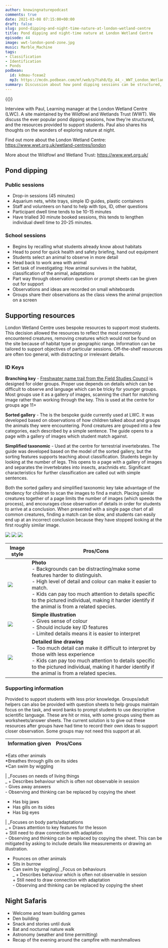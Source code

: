 ```yaml
---
author: knowingnaturepodcast
comments: true
date: 2021-03-08 07:15:00+00:00
draft: false
slug: pond-dipping-and-night-time-nature-at-london-wetland-centre
title: Pond dipping and night-time nature at London Wetland Centre
episode: 44
image: wwt-london-pond-zone.jpg
music: Marble_Machine
tags:
- Classification
- Identification
- Ponds
podbean:
  id: kdmau-fceae2
  mp3: https://mcdn.podbean.com/mf/web/p7tah8/Ep_44_-_WWT_London_Wetland_Centre891o1.mp3
summary: Discussion about how pond dipping sessions can be structured, and the resources provided to support students. Thoughts on the wonders of exploring nature at night.
---
```


{{<podcast-player>}}

Interview with Paul, Learning manager at the London Wetland Centre (LWC). A
site maintained by the Wildfowl and Wetlands Trust (WWT). We discuss the ever
popular pond dipping sessions, how they're structured, and the resources
provided to support students. Paul also shares his thoughts on the wonders of
exploring nature at night.

Find out more about the London Wetland Centre:
<https://www.wwt.org.uk/wetland-centres/london>

More about the Wildfowl and Wetland Trust: <https://www.wwt.org.uk/>

## Pond dipping

### Public sessions

  * Drop-in sessions (45 minutes)
  * Aquarium nets, white trays, simple ID guides, plastic containers
  * Staff and volunteers on hand to help with tips, ID, other questions
  * Participant dwell time tends to be 10-15 minutes
  * Have trialled 30 minute booked sessions, this tends to lengthen individual dwell time to 20-25 minutes.

### School sessions

  * Begins by recalling what students already know about habitats
  * Head to pond for quick health and safety briefing, hand out equipment
  * Students select an animal to observe in more detail
  * Head back to work area with animal
  * Set task of investigating: How animal survives in the habitat, classification of the animal, adaptations
  * Part way through observation question or prompt sheets can be given out for support
  * Observations and ideas are recorded on small whiteboards
  * Groups share their observations as the class views the animal projection on a screen

## Supporting resources

London Wetland Centre uses bespoke resources to support most students. This
decision allowed the resources to reflect the most commonly encountered
creatures, removing creatures which would not be found on the site because of
habitat type or geographic range. Information can be tailored to support
objectives of particular sessions. Off-the-shelf resources are often too
general, with distracting or irrelevant details.

### ID Keys

**Branching key** \- [Freshwater name trail from the Field Studies Council](https://www.field-studies-council.org/shop/publications/freshwater-name-trail/) is designed for older groups. Proper use depends on details which can be difficult to observe and language which can be tricky for younger groups. Most groups use it as a gallery of images, scanning the chart for matching image rather than working through the key. This is used at the centre for groups age 11+

**Sorted gallery** \- The is the bespoke guide currently used at LWC. It was
developed based on observations of how children talked about and groups the
animals they were encountering. Pond creatures are grouped into a few
categories, each described by a simple sentence. The guide opens to a page
with a gallery of images which student match against.

**Simplified taxonomic** \- Used at the centre for terrestrial invertebrates.
The guide was developed based on the model of the sorted gallery, but the
sorting features supports teaching about classification. Students begin by
looking at the number of legs. This opens to a page with a gallery of images
and separates the invertebrates into insects, arachnids etc. Significant
characteristics for further classification are called out with simple
sentences.

Both the sorted gallery and simplified taxonomic key take advantage of the
tendency for children to scan the images to find a match. Placing similar
creatures together of a page limits the number of images (which speeds the
process), and encourages close observation of details in order for students to
arrive at a conclusion. When presented with a single page chart of all common
creatures, finding a match can be slow, and students can easily end up at an
incorrect conclusion because they have stopped looking at the first roughly
similar image.

  ![](simplified-taxonomic.png)
  ![](branching-key.jpg)
  ![](sorted-gallery.jpg)

**Image style**|  **Pros/Cons**  
---|---  
 ![](alderfly-photo.jpg)|  **Photo**<br>\- Backgrounds can be distracting/make some features harder to distinguish.<br>\- High level of detail and colour can make it easier to match.<br>\- Kids can pay too much attention to details specific to the pictured individual, making it harder identify if the animal is from a related species.  
 ![](alderfly-illustration.jpg)|  **Simple illustration**<br>\- Gives sense of colour<br>\- Should include key ID features<br>\- Limited details means it is easier to interpret
 ![](alderfly-line.jpg)|  **Detailed line drawing**<br>\- Too much detail can make it difficult to interpret by those with less experience<br>\- Kids can pay too much attention to details specific to the pictured individual, making it harder identify if the animal is from a related species.  
  
### Supporting information

Provided to support students with less prior knowledge. Groups/adult helpers
can also be provided with question sheets to help groups maintain focus on the
task, and word banks to prompt students to use descriptive scientific
language. These are hit or miss, with some groups using them as
worksheets/answer sheets. The current solution is to give out these resources
after groups have had time to record their own ideas to support closer
observation. Some groups may not need this support at all.

**Information given**|  **Pros/Cons**  
---|---  
*Eats other animals   
*Breathes through gills on its sides   
*Can swim by wiggling  
  
  
|  _Focuses on needs of living things  
_ \+ Describes behaviour which is often not observable in session  
\- Gives away answers  
\- Observing and thinking can be replaced by copying the sheet
  
* Has big jaws   
* Has gills on its sides   
* Has big eyes    
  
|  _Focuses on body parts/adaptations  
_ \+ Draws attention to key features for the lesson  
\+ Still need to draw connection with adaptation  
\- Observing and thinking can be replaced by copying the sheet. This can be
mitigated by asking to include details like measurements or drawing an
illustration.  
  
* Pounces on other animals   
* Sits in burrow   
* Can swim by wiggling|  _Focus on behaviours  
_ \+ Describes behaviour which is often not observable in session  
\+ Still need to draw connection with adaptation  
\- Observing and thinking can be replaced by copying the sheet  
  
## Night Safaris

  * Welcome and team building games
  * Den building
  * Snack and stories until dusk
  * Bat and nocturnal nature walk
  * Astronomy (weather and time permitting)
  * Recap of the evening around the campfire with marshmallows

